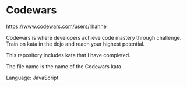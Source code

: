 # Codewars
https://www.codewars.com/users/rhahne

Codewars is where developers achieve code mastery through challenge. Train on kata in the dojo and reach your highest potential.

This repository includes kata that I have completed.

The file name is the name of the Codewars kata.

Language: JavaScript